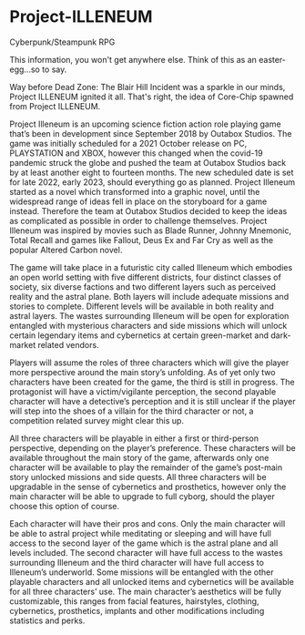 # Project-ILLENEUM
Cyberpunk/Steampunk RPG

This information, you won't get anywhere else. Think of this as an easter-egg...so to say.

Way before Dead Zone: The Blair Hill Incident was a sparkle in our minds, Project ILLENEUM ignited it all. That's right, the idea of Core-Chip spawned from Project ILLENEUM.

Project Illeneum is an upcoming science fiction action role playing game that’s been in development since September 2018 by Outabox Studios. The game was initially scheduled for a 2021 October release on PC, PLAYSTATION and XBOX, however this changed when the covid-19 pandemic struck the globe and pushed the team at Outabox Studios back by at least another eight to fourteen months. The new scheduled date is set for late 2022, early 2023, should everything go as planned. Project Illeneum started as a novel which transformed into a graphic novel, until the widespread range of ideas fell in place on the storyboard for a game instead. Therefore the team at Outabox Studios decided to keep the ideas as complicated as possible in order to challenge themselves. Project Illeneum was inspired by movies such as Blade Runner, Johnny Mnemonic, Total Recall and games like Fallout, Deus Ex and Far Cry as well as the popular Altered Carbon novel.

The game will take place in a futuristic city called Illeneum which embodies an open world setting with five different districts, four distinct classes of society, six diverse factions and two different layers such as perceived reality and the astral plane. Both layers will include adequate missions and stories to complete. Different levels will be available in both reality and astral layers. The wastes surrounding Illeneum will be open for exploration entangled with mysterious characters and side missions which will unlock certain legendary items and cybernetics at certain green-market and dark-market related vendors.

Players will assume the roles of three characters which will give the player more perspective around the main story’s unfolding. As of yet only two characters have been created for the game, the third is still in progress. The protagonist will have a victim/vigilante perception, the second playable character will have a detective’s perception and it is still unclear if the player will step into the shoes of a villain for the third character or not, a competition related survey might clear this up.

All three characters will be playable in either a first or third-person perspective, depending on the player’s preference. These characters will be available throughout the main story of the game, afterwards only one character will be available to play the remainder of the game’s post-main story unlocked missions and side quests. All three characters will be upgradable in the sense of cybernetics and prosthetics, however only the main character will be able to upgrade to full cyborg, should the player choose this option of course.

Each character will have their pros and cons. Only the main character will be able to astral project while meditating or sleeping and will have full access to the second layer of the game which is the astral plane and all levels included. The second character will have full access to the wastes surrounding Illeneum and the third character will have full access to Illeneum’s underworld. Some missions will be entangled with the other playable characters and all unlocked items and cybernetics will be available for all three characters’ use. The main character’s aesthetics will be fully customizable, this ranges from facial features, hairstyles, clothing, cybernetics, prosthetics, implants and other modifications including statistics and perks.
